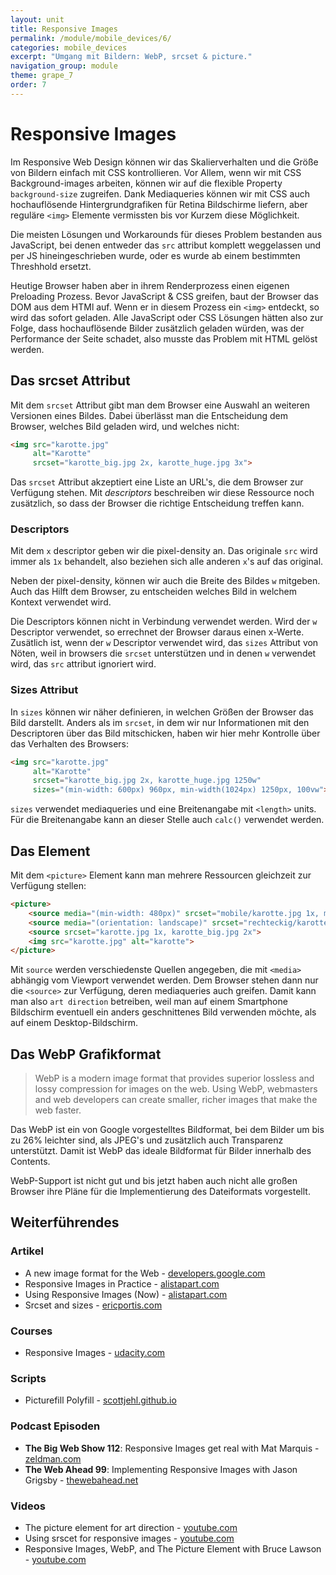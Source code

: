 ```yaml
---
layout: unit
title: Responsive Images
permalink: /module/mobile_devices/6/
categories: mobile_devices
excerpt: "Umgang mit Bildern: WebP, srcset & picture."
navigation_group: module
theme: grape_7
order: 7
---
```


# Responsive Images

Im Responsive Web Design können wir das Skalierverhalten und die Größe von Bildern einfach mit CSS kontrollieren. Vor Allem, wenn wir mit CSS Background-images arbeiten, können wir auf die flexible Property `background-size` zugreifen. Dank Mediaqueries können wir mit CSS auch hochauflösende Hintergrundgrafiken für Retina Bildschirme liefern, aber reguläre `<img>` Elemente vermissten bis vor Kurzem diese Möglichkeit.

Die meisten Lösungen und Workarounds für dieses Problem bestanden aus JavaScript, bei denen entweder das `src` attribut komplett weggelassen und per JS hineingeschrieben wurde, oder es wurde ab einem bestimmten Threshhold ersetzt.

Heutige Browser haben aber in ihrem Renderprozess einen eigenen Preloading Prozess. Bevor JavaScript & CSS greifen, baut der Browser das DOM aus dem HTMl auf. Wenn er in diesem Prozess ein `<img>` entdeckt, so wird das sofort geladen. Alle JavaScript oder CSS Lösungen hätten also zur Folge, dass hochauflösende Bilder zusätzlich geladen würden, was der Performance der Seite schadet, also musste das Problem mit HTML gelöst werden.

## Das srcset Attribut

Mit dem `srcset` Attribut gibt man dem Browser eine Auswahl an weiteren Versionen eines Bildes. Dabei überlässt man die Entscheidung dem Browser, welches Bild geladen wird, und welches nicht:

``` html
<img src="karotte.jpg"
	 alt="Karotte"
	 srcset="karotte_big.jpg 2x, karotte_huge.jpg 3x">
```

Das `srcset` Attribut akzeptiert eine Liste an URL's, die dem Browser zur Verfügung stehen. Mit _descriptors_ beschreiben wir diese Ressource noch zusätzlich, so dass der Browser die richtige Entscheidung treffen kann.

### Descriptors

Mit dem `x` descriptor geben wir die pixel-density an. Das originale `src` wird immer als `1x` behandelt, also beziehen sich alle anderen `x`'s auf das original.

Neben der pixel-density, können wir auch die Breite des Bildes `w` mitgeben. Auch das Hilft dem Browser, zu entscheiden welches Bild in welchem Kontext verwendet wird.

Die Descriptors können nicht in Verbindung verwendet werden. Wird der `w` Descriptor verwendet, so errechnet der Browser daraus einen x-Werte. Zusätlich ist, wenn der `w` Descriptor verwendet wird, das `sizes` Attribut von Nöten, weil in browsers die `srcset` unterstützen und in denen `w` verwendet wird, das `src` attribut ignoriert wird.

### Sizes Attribut

In `sizes` können wir näher definieren, in welchen Größen der Browser das Bild darstellt. Anders als im `srcset`, in dem wir nur Informationen mit den Descriptoren über das Bild mitschicken, haben wir hier mehr Kontrolle über das Verhalten des Browsers:

``` html
<img src="karotte.jpg"
	 alt="Karotte"
	 srcset="karotte_big.jpg 2x, karotte_huge.jpg 1250w"
	 sizes="(min-width: 600px) 960px, min-width(1024px) 1250px, 100vw">
```

`sizes` verwendet mediaqueries und eine Breitenangabe mit `<length>` units. Für die Breitenangabe kann an dieser Stelle auch `calc()` verwendet werden.

## Das <picture> Element

Mit dem `<picture>` Element kann man mehrere Ressourcen gleichzeit zur Verfügung stellen:

``` html
<picture>
	<source media="(min-width: 480px)" srcset="mobile/karotte.jpg 1x, mobile/karotte_big.jpg 2x">
	<source media="(orientation: landscape)" srcset="rechteckig/karotte.jpg 1x, rechteckig/karotte_big.jpg 2x">
	<source srcset="karotte.jpg 1x, karotte_big.jpg 2x">
	<img src="karotte.jpg" alt="karotte">
</picture>
```

Mit `source` werden verschiedenste Quellen angegeben, die mit `<media>` abhängig vom Viewport verwendet werden. Dem Browser stehen dann nur die `<source>` zur Verfügung, deren mediaqueries auch greifen. Damit kann man also `art direction` betreiben, weil man auf einem Smartphone Bildschirm eventuell ein anders geschnittenes Bild verwenden möchte, als auf einem Desktop-Bildschirm.

## Das WebP Grafikformat

> WebP is a modern image format that provides superior lossless and lossy compression for images on the web. Using WebP, webmasters and web developers can create smaller, richer images that make the web faster.

Das WebP ist ein von Google vorgestelltes Bildformat, bei dem Bilder um bis zu 26% leichter sind, als JPEG's und zusätzlich auch Transparenz unterstützt. Damit ist WebP das ideale Bildformat für Bilder innerhalb des Contents.

WebP-Support ist nicht gut und bis jetzt haben auch nicht alle großen Browser ihre Pläne für die Implementierung des Dateiformats vorgestellt.

## Weiterführendes

### Artikel

+ A new image format for the Web - [developers.google.com](https://developers.google.com/speed/webp/#how_webp_works_stylefont-weight_bold)
+ Responsive Images in Practice - [alistapart.com](http://alistapart.com/article/responsive-images-in-practice)
+ Using Responsive Images (Now) - [alistapart.com](http://alistapart.com/article/using-responsive-images-now)
+ Srcset and sizes - [ericportis.com](https://ericportis.com/posts/2014/srcset-sizes/)

### Courses

+ Responsive Images - [udacity.com](https://www.udacity.com/course/responsive-images--ud882)

### Scripts

+ Picturefill Polyfill - [scottjehl.github.io](http://scottjehl.github.io/picturefill/)

### Podcast Episoden

+ **The Big Web Show 112**: Responsive Images get real with Mat Marquis - [zeldman.com](http://www.zeldman.com/2014/02/25/responsive-images-with-mat-marquis/)
+ **The Web Ahead 99**: Implementing Responsive Images with Jason Grigsby - [thewebahead.net](http://thewebahead.net/99)

### Videos

+ The picture element for art direction - [youtube.com](https://www.youtube.com/watch?v=QINlm3vjnaY)
+ Using srscet for responsive images - [youtube.com](https://www.youtube.com/watch?v=Pzc5Dly_jEM)
+ Responsive Images, WebP, and The Picture Element with Bruce Lawson - [youtube.com](https://www.youtube.com/watch?v=45Ao058RMJA)
